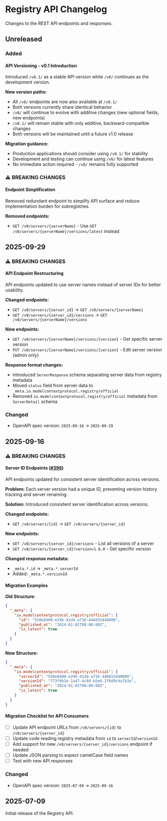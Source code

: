 # Registry API Changelog

Changes to the REST API endpoints and responses.

## Unreleased

### Added

#### API Versioning - v0.1 Introduction

Introduced `/v0.1/` as a stable API version while `/v0/` continues as the development version.

**New version paths:**
- All `/v0/` endpoints are now also available at `/v0.1/`
- Both versions currently share identical behavior
- `/v0/` will continue to evolve with additive changes (new optional fields, new endpoints)
- `/v0.1/` will remain stable with only additive, backward-compatible changes
- Both versions will be maintained until a future v1.0 release

**Migration guidance:**
- Production applications should consider using `/v0.1/` for stability
- Development and testing can continue using `/v0/` for latest features
- No immediate action required - `/v0/` remains fully supported

### ⚠️ BREAKING CHANGES

#### Endpoint Simplification

Removed redundant endpoint to simplify API surface and reduce implementation burden for subregistries.

**Removed endpoints:**
- `GET /v0/servers/{serverName}` - Use `GET /v0/servers/{serverName}/versions/latest` instead

## 2025-09-29

### ⚠️ BREAKING CHANGES

#### API Endpoint Restructuring

API endpoints updated to use server names instead of server IDs for better usability.

**Changed endpoints:**
- `GET /v0/servers/{server_id}` → `GET /v0/servers/{serverName}`
- `GET /v0/servers/{server_id}/versions` → `GET /v0/servers/{serverName}/versions`

**New endpoints:**
- `GET /v0/servers/{serverName}/versions/{version}` - Get specific server version
- `PUT /v0/servers/{serverName}/versions/{version}` - Edit server version (admin only)

**Response format changes:**
- Introduced `ServerResponse` schema separating server data from registry metadata
- Moved `status` field from server data to `_meta.io.modelcontextprotocol.registry/official`
- Removed `io.modelcontextprotocol.registry/official` metadata from `ServerDetail` schema

### Changed
- OpenAPI spec version: `2025-09-16` → `2025-09-29`

## 2025-09-16

### ⚠️ BREAKING CHANGES

#### Server ID Endpoints ([#396](https://github.com/modelcontextprotocol/registry/issues/396))

API endpoints updated for consistent server identification across versions.

**Problem:** Each server version had a unique ID, preventing version history tracking and server renaming.

**Solution:** Introduced consistent server identification across versions.

**Changed endpoints:**
- `GET /v0/servers/{id}` → `GET /v0/servers/{server_id}`

**New endpoints:**
- `GET /v0/servers/{server_id}/versions` - List all versions of a server
- `GET /v0/servers/{server_id}?version=1.0.0` - Get specific version

**Changed response metadata:**
- `_meta.*.id` → `_meta.*.serverId`
- Added: `_meta.*.versionId`

#### Migration Examples

**Old Structure:**
```json
{
  "_meta": {
    "io.modelcontextprotocol.registry/official": {
      "id": "550e8400-e29b-41d4-a716-446655440000",
      "published_at": "2024-01-01T00:00:00Z",
      "is_latest": true
    }
  }
}
```

**New Structure:**
```json
{
  "_meta": {
    "io.modelcontextprotocol.registry/official": {
      "serverId": "550e8400-e29b-41d4-a716-446655440000",
      "versionId": "773f9b2e-1a47-4c8d-b5e6-2f8d9c4a7b3e",
      "published_at": "2024-01-01T00:00:00Z",
      "is_latest": true
    }
  }
}
```

#### Migration Checklist for API Consumers

- [ ] Update API endpoint URLs from `/v0/servers/{id}` to `/v0/servers/{server_id}`
- [ ] Update code reading registry metadata from `id` to `serverId`/`versionId`
- [ ] Add support for new `/v0/servers/{server_id}/versions` endpoint if needed
- [ ] Update JSON parsing to expect camelCase field names
- [ ] Test with new API responses

### Changed
- OpenAPI spec version: `2025-07-09` → `2025-09-16`

## 2025-07-09

Initial release of the Registry API.